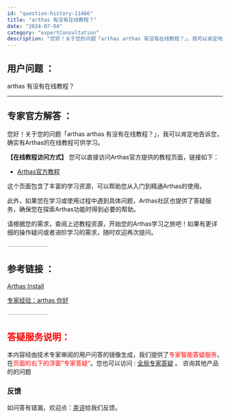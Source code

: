 ```yaml
---
id: "question-history-11466"
title: "arthas 有没有在线教程？"
date: "2024-07-04"
category: "expertConsultation"
description: "您好！关于您的问题「arthas arthas 有没有在线教程？」，我可以肯定地告诉您，确实有Arthas的在线教程可供学习。**【在线教程访问方式】**您可以直接访问Arthas官方提供的教程页面，链接如下：- [Arthas官方教程](https://arthas.aliyun.com/doc/"
---
```


## 用户问题 ：

arthas 有没有在线教程？

---

## 专家官方解答 ：

您好！关于您的问题「arthas arthas 有没有在线教程？」，我可以肯定地告诉您，确实有Arthas的在线教程可供学习。

**【在线教程访问方式】**
您可以直接访问Arthas官方提供的教程页面，链接如下：

- [Arthas官方教程](https://arthas.aliyun.com/doc/arthas-tutorials.html?language=cn)

这个页面包含了丰富的学习资源，可以帮助您从入门到精通Arthas的使用。

此外，如果您在学习或使用过程中遇到具体问题，Arthas社区也提供了答疑服务，确保您在探索Arthas功能时得到必要的帮助。

请根据您的需求，查阅上述教程资源，开始您的Arthas学习之旅吧！如果有更详细的操作疑问或者进阶学习的需求，随时欢迎再次提问。

<font color="#949494">---------------</font>

## 参考链接 ：

[Arthas Install](../install-detail.md)

[专家经验：arthas 你好](./user-question-history11442.md)

<font color="#949494">---------------</font>

## <font color="#FF0000">答疑服务说明：</font>

本内容经由技术专家审阅的用户问答的镜像生成，我们提供了<font color="#FF0000">专家智能答疑服务</font>，在<font color="#FF0000">页面的右下的浮窗”专家答疑“</font>。您也可以访问 : [全局专家答疑](https://answer.opensource.alibaba.com/docs/intro) 。 咨询其他产品的的问题

### 反馈

如问答有错漏，欢迎点：[差评](https://ai.nacos.io/user/feedbackByEnhancerGradePOJOID?enhancerGradePOJOId=16049)给我们反馈。
